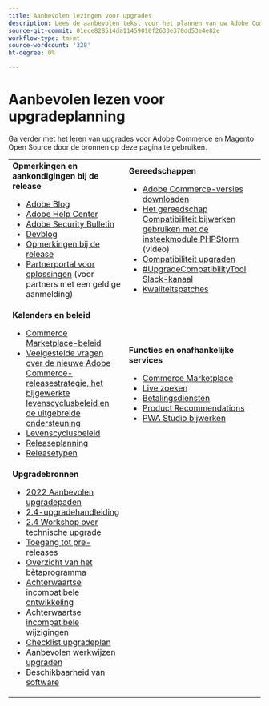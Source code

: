 ```yaml
---
title: Aanbevolen lezingen voor upgrades
description: Lees de aanbevolen tekst voor het plannen van uw Adobe Commerce- of Magento Open Source-upgrade.
source-git-commit: 01ece828514da11459010f2633e370dd53e4e82e
workflow-type: tm+mt
source-wordcount: '328'
ht-degree: 0%

---
```



# Aanbevolen lezen voor upgradeplanning

Ga verder met het leren van upgrades voor Adobe Commerce en Magento Open Source door de bronnen op deze pagina te gebruiken.

<table>
  <tbody>
    <tr>
      <td><strong>Opmerkingen en aankondigingen bij de release</strong>
        <ul>
            <li><a href="https://blog.adobe.com/">Adobe Blog</a></li>
            <li><a href="https://support.magento.com/hc/en-us">Adobe Help Center</a></li>
            <li><a href="https://helpx.adobe.com/security/products/magento/apsb22-12.html">Adobe Security Bulletin</a></li>
            <li><a href="https://community.magento.com/t5/Magento-DevBlog/bg-p/devblog">Devblog</a></li>
            <li><a href="https://devdocs.magento.com/guides/v2.4/release-notes/bk-release-notes.html">Opmerkingen bij de release</a></li>
            <li><a href="https://solutionpartners.adobe.com/solution-partners.html">Partnerportal voor oplossingen</a> (voor partners met een geldige aanmelding)</li>
          </ul>
        </td>
      <td><strong>Gereedschappen</strong>
        <ul>
            <li><a href="https://magento.com/tech-resources/downloads">Adobe Commerce-versies downloaden</li>
            <li><a href="https://experienceleague.adobe.com/docs/commerce-learn/tutorials/uct-phpstorm.html?lang=en">Het gereedschap Compatibiliteit bijwerken gebruiken met de insteekmodule PHPStorm</a> (video)</li>
            <li><a href="https://experienceleague.adobe.com/docs/commerce-operations/upgrade-guide/upgrade-compatibility-tool/overview.html?lang=en">Compatibiliteit upgraden</a></li>
            <li><a href="https://magentocommeng.slack.com/archives/C019Y143U9F">#UpgradeCompatibilityTool Slack-kanaal</a></li>
            <li><a href="https://devdocs.magento.com/quality-patches/usage.html">Kwaliteitspatches</a></li>
          </ul>
      </td>
    </tr>
    <tr>
      <td><strong>Kalenders en beleid</strong>
        <ul>
            <li><a href="https://marketplacesupport.magento.com/hc/en-us/articles/4413722432653">Commerce Marketplace-beleid</a></li>
            <li><a href="https://support.magento.com/hc/en-us/articles/4409421516301-FAQ-for-New-Adobe-Commerce-Release-Strategy-and-Updated-Lifecycle-Policy">Veelgestelde vragen over de nieuwe Adobe Commerce-releasestrategie, het bijgewerkte levenscyclusbeleid en de uitgebreide ondersteuning</a></li>
            <li><a href="https://www.adobe.com/content/dam/cc/en/legal/terms/enterprise/pdfs/Adobe-Commerce-Software-Lifecycle-Policy.pdf">Levenscyclusbeleid</a></li>
            <li><a href="https://devdocs.magento.com/release/">Releaseplanning</a></li>
            <li><a href="https://devdocs.magento.com/release/policy/">Releasetypen</a></li>
          </ul>
        </td>
      <td><strong>Functies en onafhankelijke services</strong>
        <ul>
            <li><a href="https://marketplace.magento.com/">Commerce Marketplace</a></li>
            <li><a href="https://marketplace.magento.com/magento-live-search.html">Live zoeken</a></li>
            <li><a href="https://marketplace.magento.com/magento-payment-services.html">Betalingsdiensten</a></li>
            <li><a href="https://marketplace.magento.com/magento-product-recommendations.html">Product Recommendations</a></li>
            <li><a href="https://developer.adobe.com/commerce/pwa-studio/guides/upgrading-versions">PWA Studio bijwerken</a></li>
          </ul>
      </td>
    </tr>
    <tr>
      <td><strong>Upgradebronnen</strong>
        <ul>
             <li><a href="https://experienceleague.adobe.com/docs/commerce-operations/upgrade-guide/resources/recommended-upgrade-paths-2022.html?lang=en">2022 Aanbevolen upgradepaden</a></li>
            <li><a href="https://experienceleague.adobe.com/docs/commerce-operations/upgrade-guide/overview.html">2.4-upgradehandleiding</a></li>
            <li><a href="https://experienceleague.adobe.com/docs/commerce-learn/tutorials/upgrade-workshop.html?lang=en">2.4 Workshop over technische upgrade</a></li>
            <li><a href="https://support.magento.com/hc/en-us/articles/360034120932">Toegang tot pre-releases</a></li>
            <li><a href="https://devdocs.magento.com/release/beta-program.html">Overzicht van het bètaprogramma</a></li>
            <li><a href="https://devdocs.magento.com/contributor-guide/backward-compatible-development/index.html">Achterwaartse incompatibele ontwikkeling</a></li>
            <li><a href="https://devdocs.magento.com/guides/v2.4/release-notes/backward-incompatible-changes/index.html">Achterwaartse incompatibele wijzigingen</a></li>
            <li><a href="https://support.magento.com/hc/en-us/articles/360057968951-Upgrade-plan-checklist-for-Adobe-Commerce">Checklist upgradeplan</a></li>
            <li><a href="https://experienceleague.adobe.com/docs/commerce-operations/upgrade-guide/prepare/best-practices.html?lang=en">Aanbevolen werkwijzen upgraden</a></li>
            <li><a href="https://devdocs.magento.com/release/availability.html">Beschikbaarheid van software</a></li>
          </ul>
      </td>
      <td></td>
    </tr>
  </tbody>
</table>